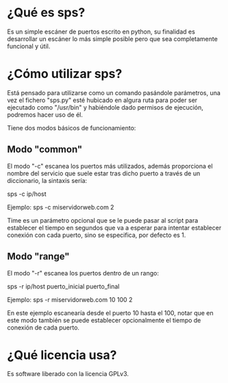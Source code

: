 # ¿Qué es sps?

Es un simple escáner de puertos escrito en python, su finalidad es desarrollar un escáner lo más simple posible pero que 
sea completamente funcional y útil.

# ¿Cómo utilizar sps?

Está pensado para utilizarse como un comando pasándole parámetros, una vez el fichero "sps.py" esté hubicado en algura ruta 
para poder ser ejecutado como "/usr/bin" y habiéndole dado permisos de ejecución, podremos hacer uso de él.

Tiene dos modos básicos de funcionamiento:

## Modo "common"

El modo "-c" escanea los puertos más utilizados, además proporciona el nombre del servicio que suele estar tras dicho puerto a través de un diccionario, la sintaxis sería:

sps -c ip/host <time>

Ejemplo: sps -c miservidorweb.com 2

Time es un parámetro opcional que se le puede pasar al script para establecer el tiempo en segundos que va a esperar para 
intentar establecer conexión con cada puerto, sino se especifica, por defecto es 1.

## Modo "range"

El modo "-r" escanea los puertos dentro de un rango:

sps -r ip/host puerto_inicial puerto_final <time>

Ejemplo: sps -r miservidorweb.com 10 100 2

En este ejemplo escanearía desde el puerto 10 hasta el 100, notar que en este modo también se puede establecer 
opcionalmente el tiempo de conexión de cada puerto.

# ¿Qué licencia usa?

Es software liberado con la licencia GPLv3.



